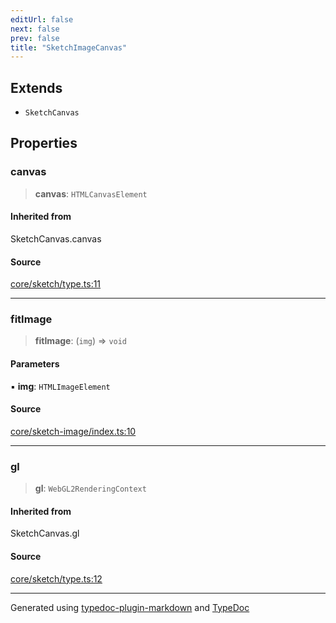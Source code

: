 ```yaml
---
editUrl: false
next: false
prev: false
title: "SketchImageCanvas"
---
```


## Extends

- `SketchCanvas`

## Properties

### canvas

> **canvas**: `HTMLCanvasElement`

#### Inherited from

SketchCanvas.canvas

#### Source

[core/sketch/type.ts:11](https://github.com/tetracalibers/sketchgl/blob/8077943/lib/core/sketch/type.ts#L11)

***

### fitImage

> **fitImage**: (`img`) => `void`

#### Parameters

▪ **img**: `HTMLImageElement`

#### Source

[core/sketch-image/index.ts:10](https://github.com/tetracalibers/sketchgl/blob/8077943/lib/core/sketch-image/index.ts#L10)

***

### gl

> **gl**: `WebGL2RenderingContext`

#### Inherited from

SketchCanvas.gl

#### Source

[core/sketch/type.ts:12](https://github.com/tetracalibers/sketchgl/blob/8077943/lib/core/sketch/type.ts#L12)

***
Generated using [typedoc-plugin-markdown](https://www.npmjs.com/package/typedoc-plugin-markdown) and [TypeDoc](https://typedoc.org/)
